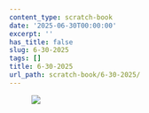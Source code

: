 ```yaml
---
content_type: scratch-book
date: '2025-06-30T00:00:00'
excerpt: ''
has_title: false
slug: 6-30-2025
tags: []
title: 6-30-2025
url_path: scratch-book/6-30-2025/
---
```


<figure class="content-figure">
<img src="https://mp1ewwuojwmnpxpy.public.blob.vercel-storage.com/media_1751341233319-CWQg2WIN0kwEcVS0KG4Lez46V2j1mz.svg" width="auto" class="w-100 ba b--light-gray bw2 br2">
<figcaption class="f6 gray tl"></figcaption>
</figure>